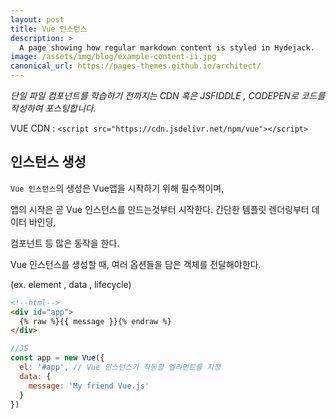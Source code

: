 ```yaml
---
layout: post
title: Vue 인스턴스
description: >
  A page showing how regular markdown content is styled in Hydejack.
image: /assets/img/blog/example-content-ii.jpg
canonical_url: https://pages-themes.github.io/architect/
---
```


*단일 파일 컴포넌트를 학습하기 전까지는 CDN 혹은 JSFIDDLE , CODEPEN로 코드를 작성하여 포스팅합니다.*

VUE CDN  : `<script src="https://cdn.jsdelivr.net/npm/vue"></script>`



## 인스턴스 생성

`Vue 인스턴스`의 생성은 Vue앱을 시작하기 위해 필수적이며,

앱의 시작은 곧 Vue 인스턴스를 만드는것부터 시작한다. 간단한 템플릿 렌더링부터 데이터 바인딩, 

컴포넌트 등 많은 동작을 한다.

 Vue 인스턴스를 생성할 때, 여러 옵션들을 담은 객체를 전달해야한다.

(ex. element , data , lifecycle)


```html
<!--html-->
<div id="app">
  {% raw %}{{ message }}{% endraw %}
</div>
```

```js
//JS
const app = new Vue({
  el: '#app', // Vue 인스턴스가 작동할 엘리먼트를 지정
  data: {
    message: 'My friend Vue.js'
  }
})
```

